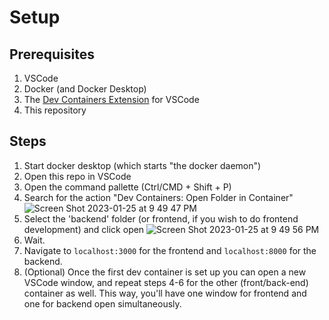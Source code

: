 # Setup
## Prerequisites
1. VSCode
2. Docker (and Docker Desktop)
3. The [Dev Containers Extension](https://marketplace.visualstudio.com/items?itemName=ms-vscode-remote.remote-containers) for VSCode
4. This repository

## Steps
1. Start docker desktop (which starts "the docker daemon")
2. Open this repo in VSCode
4. Open the command pallette (Ctrl/CMD + Shift + P)
5. Search for the action "Dev Containers: Open Folder in Container"
![Screen Shot 2023-01-25 at 9 49 47 PM](https://user-images.githubusercontent.com/8062248/214756285-963b27c5-f19c-4877-8432-db8b5cfc9449.png)
6. Select the 'backend' folder (or frontend, if you wish to do frontend development) and click open
![Screen Shot 2023-01-25 at 9 49 56 PM](https://user-images.githubusercontent.com/8062248/214756375-5f4bbe93-912d-4c70-bc68-1ce7e8f1e6dd.png)
7. Wait.
8. Navigate to `localhost:3000` for the frontend and `localhost:8000` for the backend.
9. (Optional) Once the first dev container is set up you can open a new VSCode window, and repeat steps 4-6 for the other (front/back-end) container as well. This way, you'll have one window for frontend and one for backend open simultaneously. 
